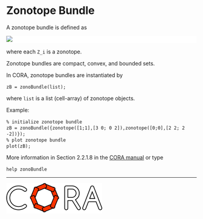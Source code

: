 # Zonotope Bundle

A zonotope bundle is defined as

<p style="background-color: white;">
<img src="https://latex.codecogs.com/svg.image?%5Cmathcal%7BZB%7D:=%5Cbigcap_%7Bi=1%7D%5Es%5Cmathcal%7BZ%7D_i,"/>
</p>

<!--
for editor.codecogs.com: 
\mathcal{ZB} := \bigcap_{i=1}^s \mathcal{Z}_i ,
-->

where each ``Z_i`` is a zonotope.

Zonotope bundles are compact, convex, and bounded sets.

In CORA, zonotope bundles are instantiated by

    zB = zonoBundle(list);

where ``list`` is a list (cell-array) of zonotope objects.

Example:

    % initialize zonotope bundle
    zB = zonoBundle({zonotope([1;1],[3 0; 0 2]),zonotope([0;0],[2 2; 2 -2])});
    % plot zonotope bundle
    plot(zB);

More information in Section 2.2.1.8 in the <a target='_blank' href="https://tumcps.github.io/CORA/manual">CORA manual</a> or type

    help zonoBundle

<hr style="height: 1px;">

<img src="../../app/images/coraLogo_readme.svg"/>